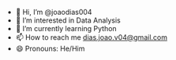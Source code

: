 - 👋 Hi, I’m @joaodias004
- 👀 I’m interested in Data Analysis
- 🌱 I’m currently learning Python
- 📫 How to reach me dias.joao.v04@gmail.com
- 😄 Pronouns: He/Him

<!---
joaodias004/joaodias004 is a ✨ special ✨ repository because its `README.md` (this file) appears on your GitHub profile.
You can click the Preview link to take a look at your changes.
--->
